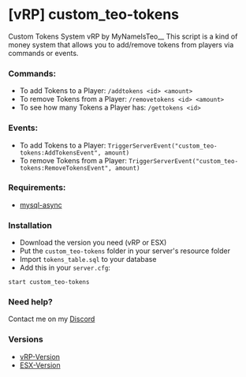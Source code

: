 # [vRP] custom_teo-tokens

Custom Tokens System vRP by MyNameIsTeo__
This script is a kind of money system that allows you to add/remove tokens from players via commands or events.

### Commands:

- To add Tokens to a Player:
`/addtokens <id> <amount>`
- To remove Tokens from a Player:
`/removetokens <id> <amount>`
- To see how many Tokens a Player has:
`/gettokens <id>`

### Events:

- To add Tokens to a Player:
`TriggerServerEvent("custom_teo-tokens:AddTokensEvent", amount)`
- To remove Tokens from a Player:
`TriggerServerEvent("custom_teo-tokens:RemoveTokensEvent", amount)`

### Requirements:

- [mysql-async](https://github.com/brouznouf/fivem-mysql-async)

### Installation

- Download the version you need (vRP or ESX)
- Put the `custom_teo-tokens` folder in your server's resource folder 
- Import `tokens_table.sql` to your database
- Add this in your `server.cfg`:

```
start custom_teo-tokens
```

### Need help?

Contact me on my [Discord](https://discord.gg/xe4UVMZ)

### Versions

- [vRP-Version](https://github.com/Teo815)
- [ESX-Version](https://github.com/Teo815)